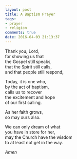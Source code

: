 ```yaml
---
layout: post
title: A Baptism Prayer
tags:
- prayer
- religion
comments: true
date: 2016-04-03 21:13:37
---
```


Thank you, Lord,  
for showing us that  
the Gospel still speaks,  
that the Spirit still calls,  
and that people still respond,

Today, it is one who,  
by the act of baptism,  
calls us to recover  
the excitement and hope  
of our first calling.

As her faith grows,  
so may ours also.

We can only dream of what   
you have in store for her,  
may the Church have the wisdom   
to at least not get in the way.

*Amen*
